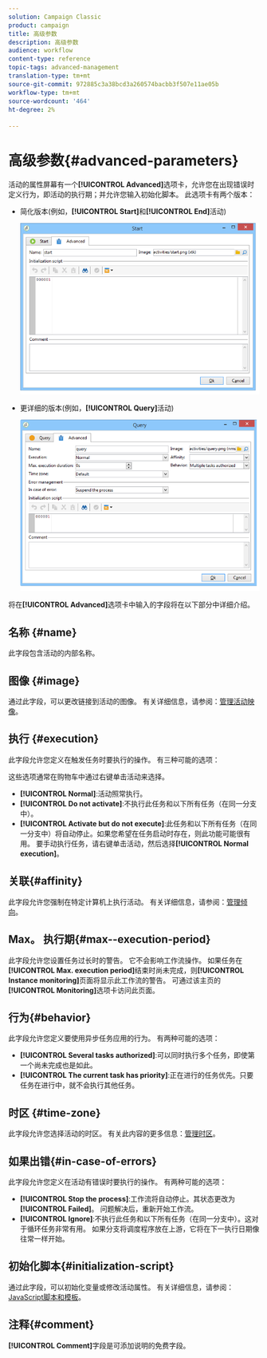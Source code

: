 ```yaml
---
solution: Campaign Classic
product: campaign
title: 高级参数
description: 高级参数
audience: workflow
content-type: reference
topic-tags: advanced-management
translation-type: tm+mt
source-git-commit: 972885c3a38bcd3a260574bacbb3f507e11ae05b
workflow-type: tm+mt
source-wordcount: '464'
ht-degree: 2%

---
```



# 高级参数{#advanced-parameters}

活动的属性屏幕有一个&#x200B;**[!UICONTROL Advanced]**&#x200B;选项卡，允许您在出现错误时定义行为，即活动的执行期；并允许您输入初始化脚本。 此选项卡有两个版本：

* 简化版本(例如，**[!UICONTROL Start]**&#x200B;和&#x200B;**[!UICONTROL End]**&#x200B;活动)

   ![](assets/wf-advanced-basic.png)

* 更详细的版本(例如，**[!UICONTROL Query]**&#x200B;活动)

   ![](assets/wf-advanced-full.png)

将在&#x200B;**[!UICONTROL Advanced]**&#x200B;选项卡中输入的字段将在以下部分中详细介绍。

## 名称 {#name}

此字段包含活动的内部名称。

## 图像 {#image}

通过此字段，可以更改链接到活动的图像。 有关详细信息，请参阅：[管理活动映像](../../workflow/using/managing-activity-images.md)。

## 执行 {#execution}

此字段允许您定义在触发任务时要执行的操作。 有三种可能的选项：

这些选项通常在购物车中通过右键单击活动来选择。

* **[!UICONTROL Normal]**:活动照常执行。
* **[!UICONTROL Do not activate]**:不执行此任务和以下所有任务（在同一分支中）。
* **[!UICONTROL Activate but do not execute]**:此任务和以下所有任务（在同一分支中）将自动停止。如果您希望在任务启动时存在，则此功能可能很有用。 要手动执行任务，请右键单击活动，然后选择&#x200B;**[!UICONTROL Normal execution]**。

## 关联{#affinity}

此字段允许您强制在特定计算机上执行活动。 有关详细信息，请参阅：[管理倾向](../../workflow/using/managing-propensity.md)。

## Max。 执行期{#max--execution-period}

此字段允许您设置任务过长时的警告。 它不会影响工作流操作。 如果任务在&#x200B;**[!UICONTROL Max. execution period]**&#x200B;结束时尚未完成，则&#x200B;**[!UICONTROL Instance monitoring]**&#x200B;页面将显示此工作流的警告。 可通过该主页的&#x200B;**[!UICONTROL Monitoring]**&#x200B;选项卡访问此页面。

## 行为{#behavior}

此字段允许您定义要使用异步任务应用的行为。 有两种可能的选项：

* **[!UICONTROL Several tasks authorized]**:可以同时执行多个任务，即使第一个尚未完成也是如此。
* **[!UICONTROL The current task has priority]**:正在进行的任务优先。只要任务在进行中，就不会执行其他任务。

## 时区 {#time-zone}

此字段允许您选择活动的时区。 有关此内容的更多信息：[管理时区](../../workflow/using/managing-time-zones.md)。

## 如果出错{#in-case-of-errors}

此字段允许您定义在活动有错误时要执行的操作。 有两种可能的选项：

* **[!UICONTROL Stop the process]**:工作流将自动停止。其状态更改为&#x200B;**[!UICONTROL Failed]**。 问题解决后，重新开始工作流。
* **[!UICONTROL Ignore]**:不执行此任务和以下所有任务（在同一分支中）。这对于循环任务非常有用。 如果分支将调度程序放在上游，它将在下一执行日期像往常一样开始。

## 初始化脚本{#initialization-script}

通过此字段，可以初始化变量或修改活动属性。 有关详细信息，请参阅：[JavaScript脚本和模板](../../workflow/using/javascript-scripts-and-templates.md)。

## 注释{#comment}

**[!UICONTROL Comment]**&#x200B;字段是可添加说明的免费字段。

